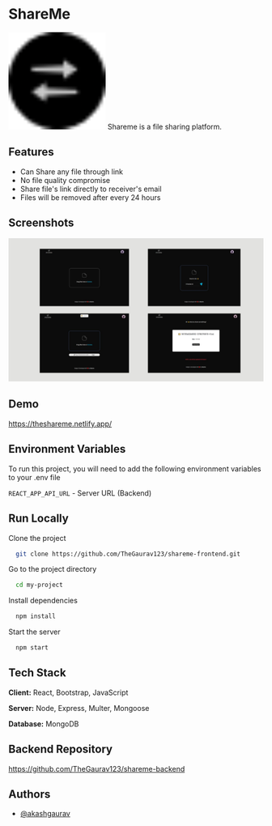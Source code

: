 # ShareMe 
<img src="https://raw.githubusercontent.com/TheGaurav123/shareme-frontend/main/public/android-chrome-192x192.png" />
Shareme is a file sharing platform.

## Features

* Can Share any file through link
* No file quality compromise
* Share file's link directly to receiver's email
* Files will be removed after every 24 hours


## Screenshots

![App Screenshot](https://raw.githubusercontent.com/TheGaurav123/shareme-frontend/main/Untitled%20design.jpg)


## Demo

https://theshareme.netlify.app/

## Environment Variables

To run this project, you will need to add the following environment variables to your .env file

`REACT_APP_API_URL` - Server URL (Backend)


## Run Locally

Clone the project

```bash
  git clone https://github.com/TheGaurav123/shareme-frontend.git
```

Go to the project directory

```bash
  cd my-project
```

Install dependencies

```bash
  npm install
```

Start the server

```bash
  npm start
```


## Tech Stack

**Client:** React, Bootstrap, JavaScript

**Server:** Node, Express, Multer, Mongoose

**Database:** MongoDB

## Backend Repository

https://github.com/TheGaurav123/shareme-backend


## Authors

- [@akashgaurav](https://github.com/TheGaurav123/)

